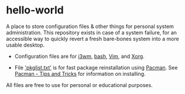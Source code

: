 # hello-world
A place to store configuration files & other things for personal system administration. This repository exists in case of a system failure, for an accessible way to quickly revert a fresh bare-bones system into a more usable desktop.

- Configuration files are for [i3wm](https://www.i3wm.org), [bash](https://www.gnu.org/software/bash/), [Vim](http://www.vim.org), and [Xorg](https://wiki.archlinux.org/index.php/xorg).

- File ['pkglist.txt'](https://github.com/ixAp0c/hello-world/pacman.txt) is for fast package reinstallation using [Pacman](https://wiki.archlinux.org/index.php/pacman). See [Pacman - Tips and Tricks](https://wiki.archlinux.org/index.php/Pacman/Tips_and_tricks#List_of_installed_packages) for information on installing.

All files are free to use for personal or educational purposes.
